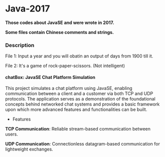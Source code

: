 # Java-2017

**Those codes about JavaSE and were wrote in 2017.**

**Some files contain Chinese comments and strings.**

### Description

File 1: Input a year and you will obatin an output of days from 1900 till it.

File 2: It's a game of rock-paper-scissors. (Not intelligent)

#### chatBox: JavaSE Chat Platform Simulation

This project simulates a chat platform using JavaSE, enabling communication between a client and a customer via both TCP and UDP protocols. The application serves as a demonstration of the foundational concepts behind networked chat systems and provides a basic framework upon which more advanced features and functionalities can be built.

* Features
  
**TCP Communication**: Reliable stream-based communication between users.
  
**UDP Communication**: Connectionless datagram-based communication for lightweight exchanges. 
